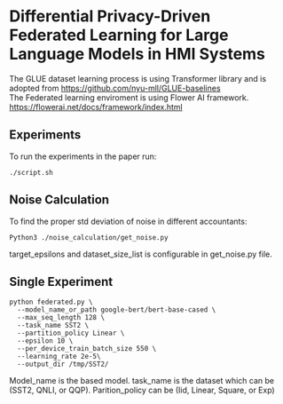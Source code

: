 # Differential Privacy-Driven Federated Learning for Large Language Models in HMI Systems

The GLUE dataset learning process is using Transformer library and is adopted from https://github.com/nyu-mll/GLUE-baselines <br>
The Federated learning enviroment is using Flower AI framework. https://flowerai.net/docs/framework/index.html

## Experiments
To run the experiments in the paper run:
```
./script.sh
```
## Noise Calculation
To find the proper std deviation of noise in different accountants:
```
Python3 ./noise_calculation/get_noise.py
```
target_epsilons and dataset_size_list is configurable in get_noise.py file.

## Single Experiment
```
python federated.py \
  --model_name_or_path google-bert/bert-base-cased \
  --max_seq_length 128 \
  --task_name SST2 \
  --partition_policy Linear \
  --epsilon 10 \
  --per_device_train_batch_size 550 \
  --learning_rate 2e-5\
  --output_dir /tmp/SST2/
```
Model_name is the based model. 
task_name is the dataset which can be (SST2, QNLI, or QQP).
Parition_policy can be (Iid, Linear, Square, or Exp)

